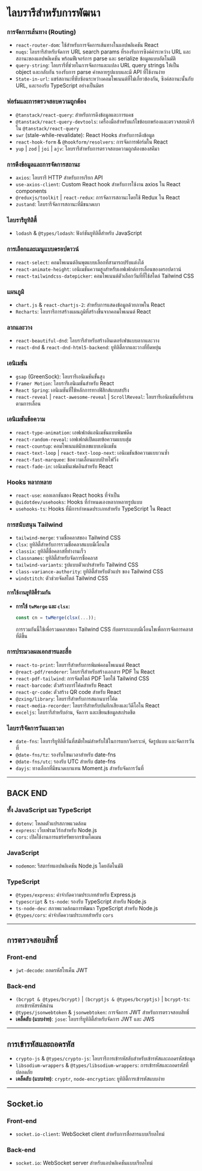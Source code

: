 # ไลบรารีสำหรับการพัฒนา

### การจัดการเส้นทาง (Routing)
- `react-router-dom`: ใช้สำหรับการจัดการเส้นทางในแอปพลิเคชัน React
- `nuqs`: ไลบรารีสำหรับจัดการ URL search params ที่รองรับการซิงค์ค่าระหว่าง URL และสถานะของแอปพลิเคชัน พร้อมฟีเจอร์การ parse และ serialize ข้อมูลแบบอัตโนมัติ
- `query-string`: ไลบรารีที่ช่วยในการจัดการและแปลง URL query strings ให้เป็น object และกลับกัน รองรับการ parse ค่าหลายรูปแบบและมี API ที่ใช้งานง่าย
- `State-in-url`: แชร์สถานะที่ซับซ้อนระหว่างคอมโพเนนต์ที่ไม่เกี่ยวข้องกัน, ซิงค์สถานะนั้นกับ URL, และรองรับ TypeScript อย่างเป็นมิตร

### ฟอร์มและการตรวจสอบความถูกต้อง
- `@tanstack/react-query`: สำหรับการดึงข้อมูลและการแคช
- `@tanstack/react-query-devtools`: เครื่องมือสำหรับแก้ไขข้อบกพร่องและตรวจสอบคิวรีใน `@tanstack/react-query`
- `swr` (stale-while-revalidate): React Hooks สำหรับการดึงข้อมูล
- `react-hook-form` & `@hookform/resolvers`: การจัดการฟอร์มใน React
- `yup` | `zod` | `joi` | `ajv`: ไลบรารีสำหรับการตรวจสอบความถูกต้องของสคีมา

### การดึงข้อมูลและการจัดการสถานะ
- `axios`: ไลบรารี HTTP สำหรับการเรียก API
- `use-axios-client`: Custom React hook สำหรับการใช้งาน axios ใน React components
- `@reduxjs/toolkit` | `react-redux`: การจัดการสถานะโดยใช้ Redux ใน React
- `zustand`: ไลบรารีจัดการสถานะที่มีขนาดเบา

### ไลบรารียูทิลิตี้
- `lodash` & `@types/lodash`: ฟังก์ชันยูทิลิตี้สำหรับ JavaScript

### การเลือกและเมนูแบบดรอปดาวน์
- `react-select`: คอมโพเนนต์อินพุตแบบเลือกที่สามารถปรับแต่งได้
- `react-animate-height`: เอนิเมชันความสูงสำหรับเอฟเฟกต์การเลื่อนของดรอปดาวน์
- `react-tailwindcss-datepicker`: คอมโพเนนต์ตัวเลือกวันที่ที่ใช้สไตล์ Tailwind CSS

### แผนภูมิ
- `chart.js` & `react-chartjs-2`: สำหรับการแสดงข้อมูลด้วยภาพใน React
- `Recharts`: ไลบรารีการสร้างแผนภูมิที่สร้างขึ้นจากคอมโพเนนต์ React

### ลากและวาง
- `react-beautiful-dnd`: ไลบรารีสำหรับสร้างอินเตอร์เฟซแบบลากและวาง
- `react-dnd` & `react-dnd-html5-backend`: ยูทิลิตี้ลากและวางที่ยืดหยุ่น

### เอนิเมชัน
- `gsap` (GreenSock): ไลบรารีเอนิเมชันขั้นสูง
- `Framer Motion`: ไลบรารีเอนิเมชันสำหรับ React
- `React Spring`: เอนิเมชันที่ใช้หลักการทางฟิสิกส์แบบสปริง
- `react-reveal` | `react-awesome-reveal` | `ScrollReveal`: ไลบรารีเอนิเมชันที่ทำงานตามการเลื่อน

### เอนิเมชันข้อความ
- `react-type-animation`: เอฟเฟกต์แอนิเมชันแบบพิมพ์ดีด
- `react-random-reveal`: เอฟเฟกต์เปิดเผยข้อความแบบสุ่ม
- `react-countup`: คอมโพเนนต์นับเลขแบบเอนิเมชัน
- `react-text-loop` | `react-text-loop-next`: เอนิเมชันข้อความแบบวนซ้ำ
- `react-fast-marquee`: ข้อความเลื่อนแบบป้ายไฟวิ่ง
- `react-fade-in`: เอนิเมชันเฟดอินสำหรับ React

### Hooks หลากหลาย
- `react-use`: คอลเลกชันของ React hooks ที่จำเป็น
- `@uidotdev/usehooks`: Hooks ที่กำหนดเองหลากหลายรูปแบบ
- `usehooks-ts`: Hooks ที่มีการกำหนดประเภทสำหรับ TypeScript ใน React

### การสนับสนุน Tailwind
- `tailwind-merge`: รวมชื่อคลาสของ Tailwind CSS
- `clsx`: ยูทิลิตี้สำหรับการรวมชื่อคลาสแบบมีเงื่อนไข
- `classix`: ยูทิลิตี้ชื่อคลาสที่ทำงานเร็ว
- `classnames`: ยูทิลิตี้สำหรับจัดการชื่อคลาส
- `tailwind-variants`: รูปแบบตัวแปรสำหรับ Tailwind CSS
- `class-variance-authority`: ยูทิลิตี้สำหรับตัวแปร ของ Tailwind CSS
- `windstitch`: ตัวช่วยจัดสไตล์ Tailwind CSS

#### การใช้งานยูทิลิตี้ร่วมกัน
- **การใช้ `twMerge` และ `clsx`:** 
  ```javascript
  const cn = twMerge(clsx(...));
  ```
  การรวมกันนี้ใช้เพื่อรวมคลาสของ Tailwind CSS กับตรรกะแบบมีเงื่อนไขเพื่อการจัดการคลาสที่ดีขึ้น

### การประมวลผลเอกสารและสื่อ
- `react-to-print`: ไลบรารีสำหรับการพิมพ์คอมโพเนนต์ React
- `@react-pdf/renderer`: ไลบรารีสำหรับสร้างเอกสาร PDF ใน React
- `react-pdf-tailwind`: การจัดสไตล์ PDF โดยใช้ Tailwind CSS
- `react-barcode`: ตัวสร้างบาร์โค้ดสำหรับ React
- `react-qr-code`: ตัวสร้าง QR code สำหรับ React
- `@zxing/library`: ไลบรารีสำหรับการสแกนบาร์โค้ด
- `react-media-recorder`: ไลบรารีสำหรับบันทึกเสียงและวิดีโอใน React
- `exceljs`: ไลบรารีสำหรับอ่าน, จัดการ และเขียนข้อมูลสเปรดชีต

### ไลบรารีจัดการวันและเวลา
- `date-fns`: ไลบรารียูทิลิตี้วันที่สมัยใหม่สำหรับใช้ในการแยกวิเคราะห์, จัดรูปแบบ และจัดการวันที่
- `@date-fns/tz`: รองรับโซนเวลาสำหรับ date-fns
- `@date-fns/utc`: รองรับ UTC สำหรับ date-fns
- `dayjs`: ทางเลือกที่มีขนาดเบาแทน Moment.js สำหรับจัดการวันที่

---

## BACK END

### ทั้ง JavaScript และ TypeScript
- `dotenv`: โหลดตัวแปรสภาพแวดล้อม
- `express`: เว็บเฟรมเวิร์กสำหรับ Node.js
- `cors`: เปิดใช้งานการแชร์ทรัพยากรข้ามโดเมน

### JavaScript
- `nodemon`: รีสตาร์ทแอปพลิเคชัน Node.js โดยอัตโนมัติ

### TypeScript
- `@types/express`: คำจำกัดความประเภทสำหรับ Express.js
- `typescript` & `ts-node`: รองรับ TypeScript สำหรับ Node.js
- `ts-node-dev`: สภาพแวดล้อมการพัฒนา TypeScript สำหรับ Node.js
- `@types/cors`: คำจำกัดความประเภทสำหรับ `cors`

---

## การตรวจสอบสิทธิ์

### Front-end
- `jwt-decode`: ถอดรหัสโทเค็น JWT

### Back-end
- `(bcrypt & @types/bcrypt)` | `(bcryptjs & @types/bcryptjs)` | `bcrypt-ts`: การเข้ารหัสรหัสผ่าน
- `@types/jsonwebtoken` & `jsonwebtoken`: การจัดการ JWT สำหรับการตรวจสอบสิทธิ์
- **เคล็ดลับ (แบบง่าย)**: `jose`: ไลบรารียูทิลิตี้สำหรับจัดการ JWT และ JWS

---

## การเข้ารหัสและถอดรหัส

- `crypto-js` & `@types/crypto-js`: ไลบรารีการเข้ารหัสลับสำหรับเข้ารหัสและถอดรหัสข้อมูล
- `libsodium-wrappers` & `@types/libsodium-wrappers`: การเข้ารหัสและถอดรหัสที่ปลอดภัย
- **เคล็ดลับ (แบบง่าย)**: `cryptr`, `node-encryption`: ยูทิลิตี้การเข้ารหัสแบบง่าย

---

## Socket.io

### Front-end
- `socket.io-client`: WebSocket client สำหรับการสื่อสารแบบเรียลไทม์

### Back-end
- `socket.io`: WebSocket server สำหรับแอปพลิเคชันแบบเรียลไทม์
